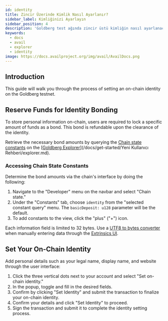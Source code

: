 ```yaml
---
id: identity
title: Zincir Üzerinde Kimlik Nasıl Ayarlanır?
sidebar_label: Kimliğinizi Ayarlayın
sidebar_position: 4
description: 'Goldberg test ağında zincir üstü kimliğin nasıl ayarlanacağını öğrenin.'
keywords:
  - docs
  - avail
  - explorer
  - identity
image: https://docs.availproject.org/img/avail/AvailDocs.png
---
```


## Introduction

This guide will walk you through the process of setting an on-chain identity on the Goldberg testnet.

## Reserve Funds for Identity Bonding

To store personal information on-chain, users are required to lock a specific amount of funds as a bond. This bond is refundable upon the clearance of the identity.

Retrieve the necessary bond amounts by querying the [<ins>Chain state constants</ins>](https://goldberg.avail.tools/#/chainstate) on the [<ins>Goldberg Explorer</ins>](/docs/get-started/Yeni Kullanıcı Rehberi/explorer.md).

### Accessing Chain State Constants

Determine the bond amounts via the chain's interface by doing the following:

1. Navigate to the "Developer" menu on the navbar and select "Chain state."
2. Under the "Constants" tab, choose `identity` from the "selected constant query" menu. The `basicDeposit: u128` parameter will be the default.
3. To add constants to the view, click the "plus" ("+") icon.

Each information field is limited to 32 bytes. Use a [<ins>UTF8 to bytes converter</ins>](https://onlinetools.com/utf8/convert-utf8-to-bytes) when manually entering data through the [<ins>Extrinsics UI</ins>](https://goldberg.avail.tools/#/extrinsics).

## Set Your On-Chain Identity

Add personal details such as your legal name, display name, and website through the user interface:

1. Click the three vertical dots next to your account and select "Set on-chain identity."
2. In the popup, toggle and fill in the desired fields.
3. Confirm by clicking "Set Identity" and submit the transaction to finalize your on-chain identity.
4. Confirm your details and click "Set Identity" to proceed.
5. Sign the transaction and submit it to complete the identity setting process.